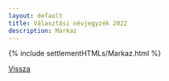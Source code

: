 ```yaml
---
layout: default
title: Választási névjegyzék 2022
description: Markaz
---
```


{% include settlementHTMLs/Markaz.html %}

[Vissza](../)